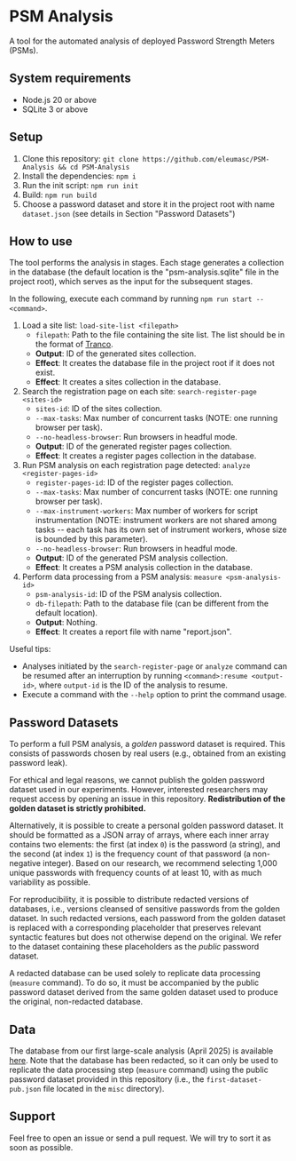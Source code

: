 # PSM Analysis

A tool for the automated analysis of deployed Password Strength Meters (PSMs).

## System requirements

- Node.js 20 or above
- SQLite 3 or above

## Setup

1. Clone this repository: `git clone https://github.com/eleumasc/PSM-Analysis && cd PSM-Analysis`
2. Install the dependencies: `npm i`
3. Run the init script: `npm run init`
4. Build: `npm run build`
5. Choose a password dataset and store it in the project root with name `dataset.json` (see details in Section "Password Datasets")

## How to use

The tool performs the analysis in stages. Each stage generates a collection in the database (the default location is the "psm-analysis.sqlite" file in the project root), which serves as the input for the subsequent stages.

In the following, execute each command by running `npm run start -- <command>`.

1. Load a site list: `load-site-list <filepath>`
   - `filepath`: Path to the file containing the site list. The list should be in the format of [Tranco](https://tranco-list.eu/).
   - **Output**: ID of the generated sites collection.
   - **Effect**: It creates the database file in the project root if it does not exist.
   - **Effect**: It creates a sites collection in the database.
2. Search the registration page on each site: `search-register-page <sites-id>`
   - `sites-id`: ID of the sites collection.
   - `--max-tasks`: Max number of concurrent tasks (NOTE: one running browser per task).
   - `--no-headless-browser`: Run browsers in headful mode.
   - **Output**: ID of the generated register pages collection.
   - **Effect**: It creates a register pages collection in the database.
3. Run PSM analysis on each registration page detected: `analyze <register-pages-id>`
   - `register-pages-id`: ID of the register pages collection.
   - `--max-tasks`: Max number of concurrent tasks (NOTE: one running browser per task).
   - `--max-instrument-workers`: Max number of workers for script instrumentation (NOTE: instrument workers are not shared among tasks -- each task has its own set of instrument workers, whose size is bounded by this parameter).
   - `--no-headless-browser`: Run browsers in headful mode.
   - **Output**: ID of the generated PSM analysis collection.
   - **Effect**: It creates a PSM analysis collection in the database.
4. Perform data processing from a PSM analysis: `measure <psm-analysis-id>`
   - `psm-analysis-id`: ID of the PSM analysis collection.
   - `db-filepath`: Path to the database file (can be different from the default location).
   - **Output**: Nothing.
   - **Effect**: It creates a report file with name "report.json".

Useful tips:

- Analyses initiated by the `search-register-page` or `analyze` command can be resumed after an interruption by running `<command>:resume <output-id>`, where `output-id` is the ID of the analysis to resume.
- Execute a command with the `--help` option to print the command usage.

## Password Datasets

To perform a full PSM analysis, a *golden* password dataset is required. This consists of passwords chosen by real users (e.g., obtained from an existing password leak).

For ethical and legal reasons, we cannot publish the golden password dataset used in our experiments. However, interested researchers may request access by opening an issue in this repository. **Redistribution of the golden dataset is strictly prohibited.**

Alternatively, it is possible to create a personal golden password dataset. It should be formatted as a JSON array of arrays, where each inner array contains two elements: the first (at index `0`) is the password (a string), and the second (at index `1`) is the frequency count of that password (a non-negative integer). Based on our research, we recommend selecting 1,000 unique passwords with frequency counts of at least 10, with as much variability as possible.

For reproducibility, it is possible to distribute redacted versions of databases, i.e., versions cleansed of sensitive passwords from the golden dataset. In such redacted versions, each password from the golden dataset is replaced with a corresponding placeholder that preserves relevant syntactic features but does not otherwise depend on the original. We refer to the dataset containing these placeholders as the *public* password dataset.

A redacted database can be used solely to replicate data processing (`measure` command). To do so, it must be accompanied by the public password dataset derived from the same golden dataset used to produce the original, non-redacted database.

## Data

The database from our first large-scale analysis (April 2025) is available [here](https://drive.google.com/file/d/1Krj4uZb44CinSCSq2SLUcF_JhokZ_BfC/view?usp=sharing). Note that the database has been redacted, so it can only be used to replicate the data processing step (`measure` command) using the public password dataset provided in this repository (i.e., the `first-dataset-pub.json` file located in the `misc` directory).

## Support

Feel free to open an issue or send a pull request. We will try to sort it as soon as possible.
